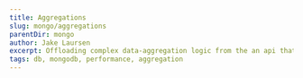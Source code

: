 ```yaml
---
title: Aggregations
slug: mongo/aggregations
parentDir: mongo
author: Jake Laursen
excerpt: Offloading complex data-aggregation logic from the an api that consumes mongo directly to the db with tools like matching, projecting, grouping ,unwinding arrays, looping up content between collections, facets, and more
tags: db, mongodb, performance, aggregation
---
```

